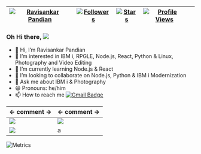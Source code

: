 | [![Ravisankar Pandian](https://img.shields.io/badge/Ravisankar-Pandian-yellowgreen)](#) | [![Followers](https://img.shields.io/github/followers/oliyan)](#) | [![Stars](https://img.shields.io/github/stars/oliyan?label=Profile%20Stars&logo=Profile%20stars&logoColor=b)](#) | [![Profile Views](https://komarev.com/ghpvc/?username=oliyan&color=green)](#)| |
--| --| --| --| --|

### Oh Hi there, ![](https://user-images.githubusercontent.com/18350557/176309783-0785949b-9127-417c-8b55-ab5a4333674e.gif) 

- 👋 Hi, I’m Ravisankar Pandian
- 👀 I’m interested in IBM i, RPGLE, Node.js, React, Python & Linux, Photography and Video Editing
- 🌱 I’m currently learning Node.js & React
- 💞️ I’m looking to collaborate on Node.js, Python & IBM i Modernization
- 💬 Ask me about IBM i & Photography
- 😄 Pronouns: he/him
- 📫 How to reach me 
  [![Gmail Badge](https://img.shields.io/badge/Gmail-D14836?style=for-the-badge&logo=gmail&logoColor=white)](mailto:ravisank.p@gmail.com)


| <- comment -> | <- comment -> |
| --- | --- |
| ![](https://github-readme-stats.vercel.app/api?username=oliyan&theme=dark&hide_border=false&include_all_commits=true&count_private=true&show_icons=true) | ![](https://github-readme-streak-stats.herokuapp.com/?user=oliyan&theme=dark&hide_border=false)<br/> |
| ![](https://github-readme-stats.vercel.app/api/top-langs/?username=oliyan&theme=dark&hide_border=false&include_all_commits=true&count_private=true&layout=compact&hide=php) | a |

![Metrics](https://metrics.lecoq.io/oliyan?template=classic&base.header=0&gists=1&lines=1&config.timezone=Europe%2FLondon)


